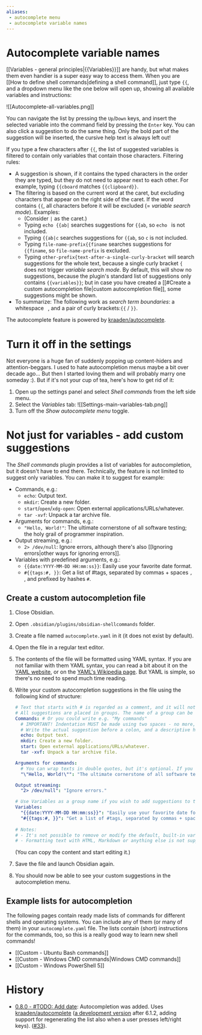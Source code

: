 ```yaml
---
aliases:
 - autocomplete menu
 - autocomplete variable names
---
```

# Autocomplete variable names
[[Variables - general principles|{{Variables}}]] are handy, but what makes them even handier is a super easy way to access them. When you are [[How to define shell commands|defining a shell command]], just type `{{`, and a dropdown menu like the one below will open up, showing all available variables and instructions:

![[Autocomplete-all-variables.png]]

You can navigate the list by pressing the `Up`/`Down` keys, and insert the selected variable into the command field by pressing the `Enter` key. You can also click a suggestion to do the same thing. Only the bold part of the suggestion will be inserted, the cursive help text is always left out!

If you type a few characters after `{{`, the list of suggested variables is filtered to contain only variables that contain those characters. Filtering rules:
- A suggestion is shown, if it contains the typed characters in the order they are typed, but they do not need to appear next to each other. For example, typing `{{cboard` matches `{{clipboard}}`.
- The filtering is based on the current word at the caret, but excluding characters that appear on the right side of the caret. If the word contains `{{`, all characters before it will be excluded (= *variable search mode*). Examples:
	- (Consider `|` as the caret.)
	- Typing `echo {{ab|` searches suggestions for `{{ab`, so `echo ` is not included.
	- Typing `{{ab|c` searches suggestions for `{{ab`, so `c` is not included.
	- Typing `file-name-prefix{{finame` searches suggestions for `{{finame`, so `file-name-prefix` is excluded.
	- Typing `other-prefix{text-after-a-single-curly-bracket` will search suggestions for the whole text, because a single curly bracket `{` does not trigger *variable search mode*. By default, this will show no suggestions, because the plugin's standard list of suggestions only contains `{{variables}}`; but in case you have created a [[#Create a custom autocompletion file|custom autocompletion file]], some suggestions might be shown.
- To summarize: The following work as *search term boundaries*: a whitespace ` `, and a pair of curly brackets:`{{` / `}}`.

The autocomplete feature is powered by [kraaden/autocomplete](https://github.com/kraaden/autocomplete).

# Turn it off in the settings
Not everyone is a huge fan of suddenly popping up content-hiders and attention-beggars. I used to hate autocompletion menus maybe a bit over decade ago... But then I started loving them and will probably marry one someday :). But if it's not your cup of tea, here's how to get rid of it:
1. Open up the settings panel and select *Shell commands* from the left side menu.
2. Select the *Variables* tab:
![[Settings-main-variables-tab.png]]
3. Turn off the *Show autocomplete menu* toggle.


# Not just for variables - add custom suggestions
The *Shell commands* plugin provides a list of variables for autocompletion, but it doesn't have to end there. Technically, the feature is not limited to suggest only variables. You can make it to suggest for example:
- Commands, e.g.:
	- `echo`: Output text.
	- `mkdir`: Create a new folder.
	- `start`/`open`/`xdg-open`: Open external applications/URLs/whatever.
	- `tar -xvf`: Unpack a tar archive file.
- Arguments for commands, e.g.:
	- `"Hello, World!"`: The ultimate cornerstone of all software testing; the holy grail of programmer inspiration.
- Output streaming, e.g.:
	- `2> /dev/null`: Ignore errors, although there's also [[Ignoring errors|other ways for ignoring errors]].
- Variables with predefined arguments, e.g.:
	- `{{date:YYYY-MM-DD HH:mm:ss}}`: Easily use your favorite date format.
	- `#{{tags:#, }}`: Get a list of #tags, separated by commas + spaces `, `, and prefixed by hashes `#`.

## Create a custom autocompletion file
1. Close Obsidian.
2. Open `.obsidian/plugins/obsidian-shellcommands` folder.
3. Create a file named `autocomplete.yaml` in it (it does not exist by default).
4. Open the file in a regular text editor.
5. The contents of the file will be formatted using YAML syntax. If you are not familiar with them YAML syntax, you can read a bit about it on the [YAML website](https://yaml.org/), or on the [YAML's Wikipedia page](https://en.wikipedia.org/wiki/YAML). But YAML is simple, so there's no need to spend much time reading.
6. Write your custom autocompletion suggestions in the file using the following kind of structure:

	```yaml
	# Text that starts with # is regarded as a comment, and it will not affect the content in any way.
	# All suggestions are placed in groups. The name of a group can be freely decided, and it will appear in the autocompletion menu as a small heading.
	Commands: # Or you could write e.g. "My commands"
	  # IMPORTANT! Indentation MUST be made using two spaces - no more, no less, and no tabs!
	  # Write the actual suggestion before a colon, and a descriptive help text after it. The help text will be shown in the autocomplete menu, but it will NOT be inserted into a command field.
	  echo: Output text.
	  mkdir: Create a new folder.
	  start: Open external applications/URLs/whatever.
	  tar -xvf: Unpack a tar archive file.

	Arguments for commands:
	  # You can wrap texts in double quotes, but it's optional. If you want to use double quotes as literal characters in your text, write them like this: \"
	  "\"Hello, World!\"": "The ultimate cornerstone of all software testing; the holy grail of programmer inspiration."

	Output streaming:
	  "2> /dev/null": "Ignore errors."

	# Use Variables as a group name if you wish to add suggestions to the very same Variables suggestion group that the SC plugin uses.
	Variables:
	  "{{date:YYYY-MM-DD HH:mm:ss}}": "Easily use your favorite date format.""
	  "#{{tags:#, }}": "Get a list of #tags, separated by commas + spaces, and prefixed by hashes.""
	  
	# Notes:
	# - It's not possible to remove or modify the default, built-in variable suggestions, although you can add your own next to them.
	# - Formatting text with HTML, Markdown or anything else is not supported.
	```
	(You can copy the content and start editing it.)

7. Save the file and launch Obsidian again.
8. You should now be able to see your custom suggestions in the autocompletion menu.

## Example lists for autocompletion
The following pages contain ready made lists of commands for different shells and operating systems. You can include any of them (or many of them) in your `autocomplete.yaml` file. The lists contain (short) instructions for the commands, too, so this is a really good way to learn new shell commands!

- [[Custom - Ubuntu Bash commands]]
- [[Custom - Windows CMD commands|Windows CMD commands]]
- [[Custom - Windows PowerShell 5]]

# History
- [0.8.0 - #TODO: Add date](https://github.com/Taitava/obsidian-shellcommands/blob/main/CHANGELOG.md#070---2021-11-25): Autocompletion was added. Uses [kraaden/autocomplete](https://github.com/kraaden/autocomplete) ([a development version](https://github.com/kraaden/autocomplete/commit/1590fe09d347f7b6cb1466add5d8e5652bf9d1fb) after 6.1.2, adding support for regenerating the list also when a user presses left/right keys). ([#33](https://github.com/Taitava/obsidian-shellcommands/issues/33)).